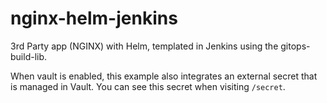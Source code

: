 # nginx-helm-jenkins

3rd Party app (NGINX) with Helm, templated in Jenkins using the gitops-build-lib.

When vault is enabled, this example also integrates an external secret that is managed in Vault.
You can see this secret when visiting `/secret`.
